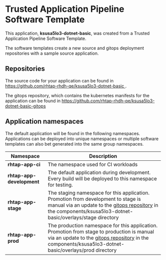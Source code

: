 # Trusted Application Pipeline Software Template

This application, **ksusa5lo3-dotnet-basic**, was created from a Trusted Application Pipeline Software Template.

The software templates create a new source and gitops deployment repositories with a sample source application. 

## Repositories

The source code for your application can be found in [https://github.com/rhtap-rhdh-qe/ksusa5lo3-dotnet-basic ](https://github.com/rhtap-rhdh-qe/ksusa5lo3-dotnet-basic ).
 
The gitops repository, which contains the kubernetes manifests for the application can be found in 
[https://github.com/rhtap-rhdh-qe/ksusa5lo3-dotnet-basic-gitops ](https://github.com/rhtap-rhdh-qe/ksusa5lo3-dotnet-basic-gitops ) 

## Application namespaces 

The default application will be found in the following namespaces. Applications can be deployed into unique namespaces or multiple software templates can also bet generated into the same group namespaces.  

|  Namespace   |  Description   |  
| -------- | -------- |
| **rhtap-app-ci** | The namespace used for CI workloads |
| **rhtap-app-development** | The default application during development. Every build will be deployed to this namespace for testing. |
| **rhtap-app-stage** | The staging namespace for this application. Promotion from development to stage is manual via an update to the [gitops repository](https://github.com/rhtap-rhdh-qe/ksusa5lo3-dotnet-basic-gitops ) in the components/ksusa5lo3-dotnet-basic/overlays/stage directory |
| **rhtap-app-prod** | The production namespace for this application. Promotion from stage to production is manual via an update to the [gitops repository](https://github.com/rhtap-rhdh-qe/ksusa5lo3-dotnet-basic-gitops ) in the components/ksusa5lo3-dotnet-basic/overlays/prod directory |